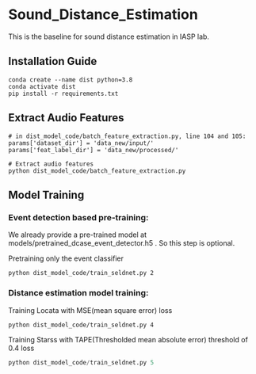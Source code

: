 # Sound_Distance_Estimation
This is the baseline for sound distance estimation in IASP lab.

## Installation Guide
```
conda create --name dist python=3.8
conda activate dist
pip install -r requirements.txt
```
## Extract Audio Features
```
# in dist_model_code/batch_feature_extraction.py, line 104 and 105:
params['dataset_dir'] = 'data_new/input/'
params['feat_label_dir'] = 'data_new/processed/'

# Extract audio features
python dist_model_code/batch_feature_extraction.py
```

## Model Training
### Event detection based pre-training:

We already provide a pre-trained model at models/pretrained_dcase_event_detector.h5 . So this step is optional.

Pretraining only the event classifier
```
python dist_model_code/train_seldnet.py 2
```

### Distance estimation model training:
Training Locata with MSE(mean square error) loss

```
python dist_model_code/train_seldnet.py 4
```
Training Starss with TAPE(Thresholded mean absolute error) threshold of 0.4 loss

```python
python dist_model_code/train_seldnet.py 5
```
